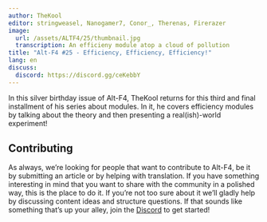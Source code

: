 ```yaml
---
author: TheKool
editor: stringweasel, Nanogamer7, Conor_, Therenas, Firerazer
image:
  url: /assets/ALTF4/25/thumbnail.jpg
  transcription: An efficieny module atop a cloud of pollution
title: "Alt-F4 #25 - Efficiency, Efficiency, Efficiency!"
lang: en
discuss:
  discord: https://discord.gg/ceKebbY
---
```


In this silver birthday issue of Alt-F4, TheKool returns for this third and final installment of his series about modules. In it, he covers efficiency modules by talking about the theory and then presenting a real(ish)-world experiment!

## Contributing

As always, we’re looking for people that want to contribute to Alt-F4, be it by submitting an article or by helping with translation. If you have something interesting in mind that you want to share with the community in a polished way, this is the place to do it. If you’re not too sure about it we’ll gladly help by discussing content ideas and structure questions. If that sounds like something that’s up your alley, join the [Discord](https://discord.gg/nxnCFkb) to get started!
